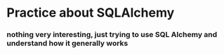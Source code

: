 # Practice about SQLAlchemy
### nothing very interesting, just trying to use SQL Alchemy and understand how it generally works